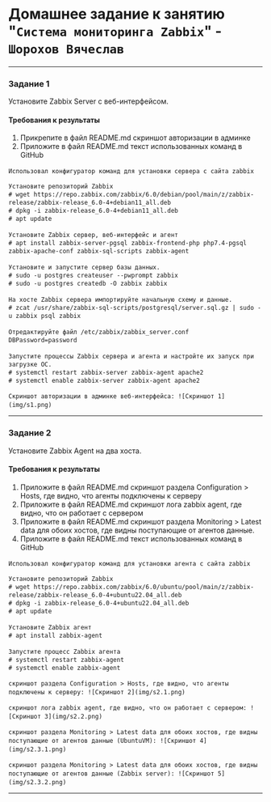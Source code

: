 # Домашнее задание к занятию "`Система мониторинга Zabbix`" - `Шорохов Вячеслав`

---

### Задание 1
Установите Zabbix Server с веб-интерфейсом.

#### Требования к результаты

1. Прикрепите в файл README.md скриншот авторизации в админке
2. Приложите в файл README.md текст использованных команд в GitHub

`Использовал конфигуратор команд для установки сервера с сайта zabbix`

```
Установите репозиторий Zabbix
# wget https://repo.zabbix.com/zabbix/6.0/debian/pool/main/z/zabbix-release/zabbix-release_6.0-4+debian11_all.deb
# dpkg -i zabbix-release_6.0-4+debian11_all.deb
# apt update

Установите Zabbix сервер, веб-интерфейс и агент
# apt install zabbix-server-pgsql zabbix-frontend-php php7.4-pgsql zabbix-apache-conf zabbix-sql-scripts zabbix-agent

Установите и запустите сервер базы данных.
# sudo -u postgres createuser --pwprompt zabbix
# sudo -u postgres createdb -O zabbix zabbix

На хосте Zabbix сервера импортируйте начальную схему и данные.
# zcat /usr/share/zabbix-sql-scripts/postgresql/server.sql.gz | sudo -u zabbix psql zabbix

Отредактируйте файл /etc/zabbix/zabbix_server.conf
DBPassword=password

Запустите процессы Zabbix сервера и агента и настройте их запуск при загрузке ОС.
# systemctl restart zabbix-server zabbix-agent apache2
# systemctl enable zabbix-server zabbix-agent apache2
```

`Скриншот авторизации в админке веб-интерфейса:
![Скриншот 1](img/s1.png)`


---

### Задание 2

Установите Zabbix Agent на два хоста.

#### Требования к результаты

1. Приложите в файл README.md скриншот раздела Configuration > Hosts, где видно, что агенты подключены к серверу
2. Приложите в файл README.md скриншот лога zabbix agent, где видно, что он работает с сервером
3. Приложите в файл README.md скриншот раздела Monitoring > Latest data для обоих хостов, где видны поступающие от агентов данные.
4. Приложите в файл README.md текст использованных команд в GitHub


`Использовал конфигуратор команд для установки агента с сайта zabbix`

```
Установите репозиторий Zabbix
# wget https://repo.zabbix.com/zabbix/6.0/ubuntu/pool/main/z/zabbix-release/zabbix-release_6.0-4+ubuntu22.04_all.deb
# dpkg -i zabbix-release_6.0-4+ubuntu22.04_all.deb
# apt update

Установите Zabbix агент
# apt install zabbix-agent

Запустите процесс Zabbix агента
# systemctl restart zabbix-agent
# systemctl enable zabbix-agent
```

`скриншот раздела Configuration > Hosts, где видно, что агенты подключены к серверу:
![Скриншот 2](img/s2.1.png)`

`скриншот лога zabbix agent, где видно, что он работает с сервером:
![Скриншот 3](img/s2.2.png)`

`скриншот раздела Monitoring > Latest data для обоих хостов, где видны поступающие от агентов данные (UbuntuVM):
![Скриншот 4](img/s2.3.1.png)`

`скриншот раздела Monitoring > Latest data для обоих хостов, где видны поступающие от агентов данные (Zabbix server):
![Скриншот 5](img/s2.3.2.png)`


---

